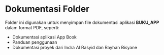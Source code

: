 # Dokumentasi Folder

Folder ini digunakan untuk menyimpan file dokumentasi aplikasi **BUKU_APP** dalam format PDF, seperti:

- Dokumentasi aplikasi App Book  
- Panduan penggunaan  
- Dokumentasi proyek dari Indra Al Rasyid dan Rayhan Bisyane
